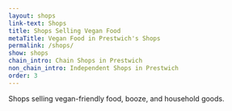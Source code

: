 ```yaml
---
layout: shops
link-text: Shops
title: Shops Selling Vegan Food
metaTitle: Vegan Food in Prestwich's Shops
permalink: /shops/
show: shops
chain_intro: Chain Shops in Prestwich
non_chain_intro: Independent Shops in Prestwich
order: 3
---
```


Shops selling vegan-friendly food, booze, and household goods.
